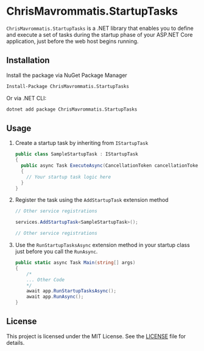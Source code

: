 # ChrisMavrommatis.StartupTasks

`ChrisMavrommatis.StartupTasks` is a .NET library that enables you to define and execute a set of tasks during the startup phase of your ASP.NET Core application, just before the web host begins running.

## Installation

Install the package via NuGet Package Manager
```bash
Install-Package ChrisMavrommatis.StartupTasks
```

Or via .NET CLI:
```bash
dotnet add package ChrisMavrommatis.StartupTasks
```

## Usage

1. Create a startup task by inheriting from `IStartupTask`
   ```csharp
   public class SampleStartupTask : IStartupTask
   {
     public async Task ExecuteAsync(CancellationToken cancellationToken = default)
     {
       // Your startup task logic here
     }
   }
   ```
   
2. Register the task using the `AddStartupTask` extension method
   ```csharp
   // Other service registrations
   
   services.AddStartupTask<SampleStartupTask>();
   
   // Other service registrations
   ```

3. Use the `RunStartupTasksAsync` extension method in your startup class just before you call the `RunAsync`. 
   ```csharp
   public static async Task Main(string[] args)
   {
       /*
       ... Other Code
       */
       await app.RunStartupTasksAsync();
       await app.RunAsync();
   }
   ```

## License

This project is licensed under the MIT License. See the [LICENSE](LICENSE) file for details.

